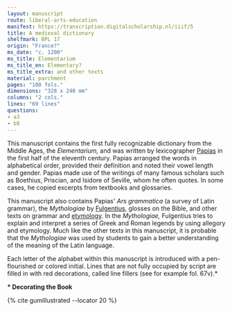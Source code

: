 ```yaml
---
layout: manuscript
route: liberal-arts-education
manifest: https://transcription.digitalscholarship.nl/iiif/5
title: A medieval dictionary
shelfmark: BPL 17
origin: "France?"
ms_date: "c. 1200"
ms_title: Elementarium
ms_title_en: Elementary?
ms_title_extra: and other texts
material: parchment
pages: "100 fols."
dimensions: "328 x 240 mm"
columns: "2 cols."
lines: "69 lines"
questions:
- a3
- b8
---
```


This manuscript contains the first fully recognizable dictionary from
the Middle Ages, the *Elementarium,* and was written by lexicographer
[Papias](https://en.wikipedia.org/wiki/Papias_(lexicographer)) in the
first half of the eleventh century. Papias arranged the words in
alphabetical order, provided their definition and noted their vowel
length and gender. Papias made use of the writings of many famous
scholars such as Boethius, Priscian, and Isidore of Seville, whom he
often quotes. In some cases, he copied excerpts from textbooks and
glossaries.

This manuscript also contains Papias' *Ars grammatica* (a survey of
Latin grammar), the *Mythologiae* by
[Fulgentius](https://en.wikipedia.org/wiki/Fabius_Planciades_Fulgentius),
glosses on the Bible, and other texts on grammar and
[etymology](https://en.wikipedia.org/wiki/Etymology). In the
*Mythologiae,* Fulgentius tries to explain and interpret a series of
Greek and Roman legends by using allegory and etymology. Much like the
other texts in this manuscript, it is probable that the *Mythologiae*
was used by students to gain a better understanding of the meaning of
the Latin language.

Each letter of the alphabet within this manuscript is introduced with a
pen-flourished or colored initial. Lines that are not fully occupied by
script are filled in with red decorations, called line fillers (see for
example fol. 67v).\*

**\* Decorating the Book**

{% cite gumillustrated --locator 20 %}